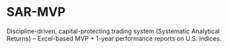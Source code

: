 # SAR-MVP
Discipline-driven, capital-protecting trading system (Systematic Analytical Returns) – Excel-based MVP + 1-year performance reports on U.S. indices.
